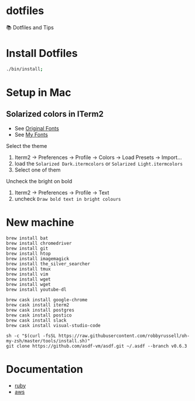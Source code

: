 # dotfiles

:books: Dotfiles and Tips

# Install Dotfiles

```bash
./bin/install;
```

# Setup in Mac

## Solarized colors in ITerm2
* See [Original Fonts](https://github.com/altercation/solarized/tree/master/iterm2-colors-solarized)
* See [My Fonts](https://github.com/vnegrisolo/dotfiles/tree/master/iterm2)

Select the theme

1. Iterm2 -> Preferences -> Profile -> Colors -> Load Presets -> Import...
2. load the `Solarized Dark.itermcolors` or `Solarized Light.itermcolors`
3. Select one of them

Uncheck the bright on bold

1. Iterm2 -> Preferences -> Profile -> Text
2. uncheck `Draw bold text in bright colours`

# New machine

```shell
brew install bat
brew install chromedriver
brew install git
brew install htop
brew install imagemagick
brew install the_silver_searcher
brew install tmux
brew install vim
brew install wget
brew install wget
brew install youtube-dl
```

```shell
brew cask install google-chrome
brew cask install iterm2
brew cask install postgres
brew cask install postico
brew cask install slack
brew cask install visual-studio-code
```

```shell
sh -c "$(curl -fsSL https://raw.githubusercontent.com/robbyrussell/oh-my-zsh/master/tools/install.sh)"
git clone https://github.com/asdf-vm/asdf.git ~/.asdf --branch v0.6.3
```

# Documentation

* [ruby](https://github.com/vnegrisolo/dotfiles/tree/master/docs/ruby.md)
* [aws](https://github.com/vnegrisolo/dotfiles/tree/master/docs/aws.md)
